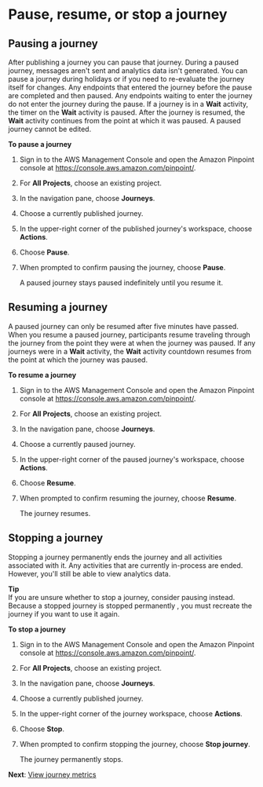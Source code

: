 # Pause, resume, or stop a journey<a name="journeys-pause-stop"></a>

## Pausing a journey<a name="journeys-pause"></a>

After publishing a journey you can pause that journey\. During a paused journey, messages aren't sent and analytics data isn't generated\. You can pause a journey during holidays or if you need to re\-evaluate the journey itself for changes\. Any endpoints that entered the journey before the pause are completed and then paused\. Any endpoints waiting to enter the journey do not enter the journey during the pause\. If a journey is in a **Wait** activity, the timer on the **Wait** activity is paused\. After the journey is resumed, the **Wait** activity continues from the point at which it was paused\. A paused journey cannot be edited\.

**To pause a journey**

1. Sign in to the AWS Management Console and open the Amazon Pinpoint console at [https://console\.aws\.amazon\.com/pinpoint/](https://console.aws.amazon.com/pinpoint/)\.

1. For **All Projects**, choose an existing project\.

1. In the navigation pane, choose **Journeys**\.

1. Choose a currently published journey\.

1. In the upper\-right corner of the published journey's workspace, choose **Actions**\. 

1. Choose **Pause**\.

1. When prompted to confirm pausing the journey, choose **Pause**\.

   A paused journey stays paused indefinitely until you resume it\. 

## Resuming a journey<a name="journeys-resume"></a>

A paused journey can only be resumed after five minutes have passed\. When you resume a paused journey, participants resume traveling through the journey from the point they were at when the journey was paused\. If any journeys were in a **Wait** activity, the **Wait** activity countdown resumes from the point at which the journey was paused\.

**To resume a journey**

1. Sign in to the AWS Management Console and open the Amazon Pinpoint console at [https://console\.aws\.amazon\.com/pinpoint/](https://console.aws.amazon.com/pinpoint/)\.

1. For **All Projects**, choose an existing project\.

1. In the navigation pane, choose **Journeys**\.

1. Choose a currently paused journey\.

1. In the upper\-right corner of the paused journey's workspace, choose **Actions**\. 

1. Choose **Resume**\.

1. When prompted to confirm resuming the journey, choose **Resume**\.

   The journey resumes\.

## Stopping a journey<a name="journeys-stop"></a>

Stopping a journey permanently ends the journey and all activities associated with it\. Any activities that are currently in\-process are ended\. However, you'll still be able to view analytics data\.

**Tip**  
If you are unsure whether to stop a journey, consider pausing instead\. Because a stopped journey is stopped permanently , you must recreate the journey if you want to use it again\.

**To stop a journey**

1. Sign in to the AWS Management Console and open the Amazon Pinpoint console at [https://console\.aws\.amazon\.com/pinpoint/](https://console.aws.amazon.com/pinpoint/)\.

1. For **All Projects**, choose an existing project\.

1. In the navigation pane, choose **Journeys**\.

1. Choose a currently published journey\.

1. In the upper\-right corner of the journey workspace, choose **Actions**\. 

1. Choose **Stop**\.

1. When prompted to confirm stopping the journey, choose **Stop journey**\.

   The journey permanently stops\.

**Next**: [View journey metrics](journeys-metrics.md)